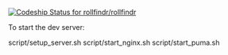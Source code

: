 [ ![Codeship Status for rollfindr/rollfindr](https://www.codeship.io/projects/18ba74e0-2808-0132-60d4-0ef31da13e21/status)](https://www.codeship.io/projects/37888)


To start the dev server:

script/setup_server.sh
script/start_nginx.sh
script/start_puma.sh
